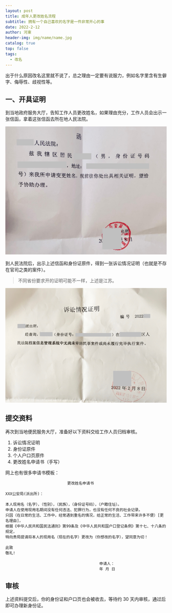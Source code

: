 ```yaml
---
layout: post
title: 成年人更改姓名流程
subtitle: 拥有一个自己喜欢的名字是一件非常开心的事
date: 2022-2-12
author: 河東
header-img: img/name/name.jpg
catalog: true
top: false
tags:
  - 改名
---
```


出于什么原因改名这里就不说了，总之理由一定要有说服力，例如名字里含有生僻字、侮辱性、歧视性等。

## 一、开具证明

到当地政府服务大厅，告知工作人员更改姓名，如果理由充分，工作人员会出示一张信函，拿着这张信函去所在地人民法院。

![](/img/name/1.jpeg)

到人民法院后，出示上述信函和身份证原件，得到一张诉讼情况证明（也就是不存在官司之类的案件）。

> 不同省份要求开的证明可能不一样，上述是江苏。

![](/img/name/2.jpg)

## 提交资料

再次到当地便民服务大厅，准备好以下资料交给工作人员归档审核。

1. 诉讼情况证明
2. 身份证原件
3. 个人户口页原件
4. 更改姓名申请书（手写）

网上也有很多申请书模板：

```
                           更改姓名申请书

XXX公安局(派出所)：

本人现用名（名字），（性别），（民族），（身份证号码），（户籍住址）。
申请人在使用现用名期间没有任何违法、犯罪行为，也没有任何不良的社会记录。
只因（在日常的生活、工作中，经常遇到重名的情况，给正常的生活、工作带来许多不便）[更名理由]，
根据《中华人民共和国民法通则》第99条及《中华人民共和国户口登记条例》第十七、十八条的规定，
特向贵局提请将本人的现用名（现在的名字）更改为（你想改的名字），望同意为切！

此致
敬礼! 

                                         申请人：
                                         年 月 日
```

## 审核

上述资料提交后，你的身份证和户口页也会被收去，等待约 30 天内审核，通过后即可办理新身份证。